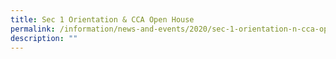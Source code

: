 ```yaml
---
title: Sec 1 Orientation & CCA Open House
permalink: /information/news-and-events/2020/sec-1-orientation-n-cca-open-house
description: ""
---
```

